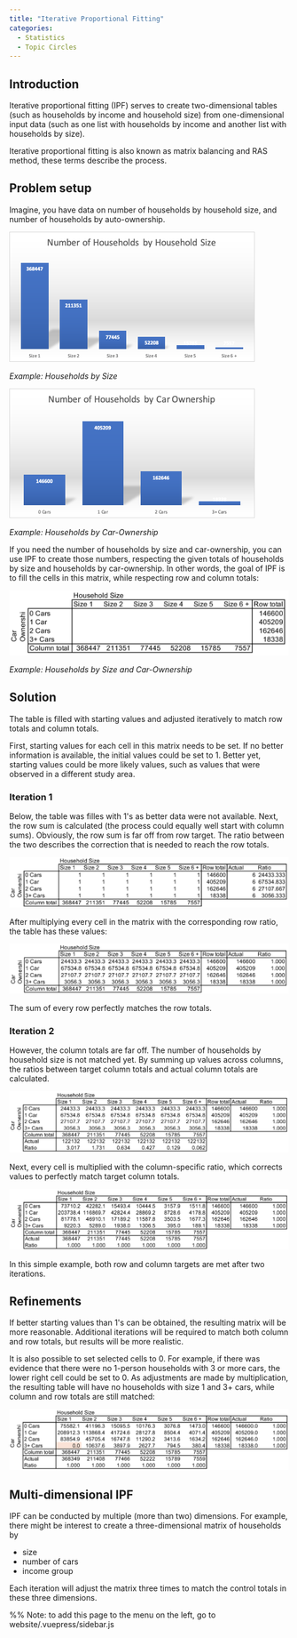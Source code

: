 ```yaml
---
title: "Iterative Proportional Fitting"
categories:
  - Statistics
  - Topic Circles
---
```


<PagesInCategory category="Statistics" />

## Introduction ##

Iterative proportional fitting (IPF) serves to create two-dimensional tables (such as households by income and household size) from one-dimensional input data (such as one list with households by income and another list with households by size). 

Iterative proportional fitting is also known as matrix balancing and RAS method, these terms describe the process. 

## Problem setup ##

Imagine, you have data on number of households by household size, and number of households by auto-ownership. 

![](hhBySize.png 'Households by Size')

*Example: Households by Size*

![](hhByCarOwnership.png 'Households by Car-Ownership')

*Example: Households by Car-Ownership*

If you need the number of households by size and car-ownership, you can use IPF to create those numbers, respecting the given totals of households by size and households by car-ownership. In other words, the goal of IPF is to fill the cells in this matrix, while respecting row and column totals:

![](hhTable.png 'Households by Size and Car-Ownership')

*Example: Households by Size and Car-Ownership*

## Solution ##

The table is filled with starting values and adjusted iteratively to match row totals and column totals. 

First, starting values for each cell in this matrix needs to be set. If no better information is available, the initial values could be set to 1. Better yet, starting values could be more likely values, such as values that were observed in a different study area. 

### Iteration 1 ###

Below, the table was filles with 1's as better data were not available. Next, the row sum is calculated (the process could equally well start with column sums). Obviously, the row sum is far off from row target. The ratio between the two describes the correction that is needed to reach the row totals. 

![](hhTable_1.png 'Households by Size and Car-Ownership: Iteration 1')

After multiplying every cell in the matrix with the corresponding row ratio, the table has these values:

![](hhTable_2.png 'Households by Size and Car-Ownership: Iteration 1 after adjustment')

The sum of every row perfectly matches the row totals. 

### Iteration 2 ###

However, the column totals are far off. The number of households by household size is not matched yet. By summing up values across columns, the ratios between target column totals and actual column totals are calculated. 

![](hhTable_3.png 'Households by Size and Car-Ownership: Iteration 2')

Next, every cell is multiplied with the column-specific ratio, which corrects values to perfectly match target column totals. 

![](hhTable_4.png 'Households by Size and Car-Ownership: Iteration 2 after adjustment')

In this simple example, both row and column targets are met after two iterations. 

## Refinements ##

If better starting values than 1's can be obtained, the resulting matrix will be more reasonable. Additional iterations will be required to match both column and row totals, but results will be more realistic.

It is also possible to set selected cells to 0. For example, if there was evidence that there were no 1-person households with 3 or more cars, the lower right cell could be set to 0. As adjustments are made by multiplication, the resulting table will have no households with size 1 and 3+ cars, while column and row totals are still matched:  

![](hhTable_5.png 'Households by Size and Car-Ownership: Setting selected cells to 0')

## Multi-dimensional IPF ##

IPF can be conducted by multiple (more than two) dimensions. For example, there might be interest to create a three-dimensional matrix of households by 

- size
- number of cars
- income group

Each iteration will adjust the matrix three times to match the control totals in these three dimensions. 

%% Note: to add this page to the menu on the left, go to website/.vuepress/sidebar.js